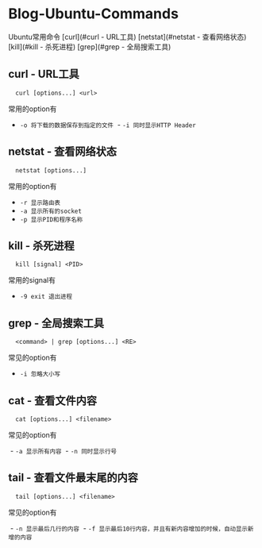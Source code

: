 # Blog-Ubuntu-Commands
Ubuntu常用命令
[curl](#curl - URL工具)
[netstat](#netstat - 查看网络状态)
[kill](#kill - 杀死进程)
[grep](#grep - 全局搜索工具)

## curl - URL工具
```
  curl [options...] <url>
```
常用的option有

  - `-o 将下载的数据保存到指定的文件`
  - `-i 同时显示HTTP Header`

## netstat - 查看网络状态
```
  netstat [options...]
```
常用的option有
  - `-r 显示路由表`
  - `-a 显示所有的socket`
  - `-p 显示PID和程序名称`
  
## kill - 杀死进程
```
  kill [signal] <PID>
```
常用的signal有
  - `-9 exit 退出进程`
  
## grep - 全局搜索工具
```
  <command> | grep [options...] <RE>
```
常见的option有

  - `-i 忽略大小写`

## cat - 查看文件内容
```
  cat [options...] <filename>
```
常见的option有

  - `-a 显示所有内容`
  - `-n 同时显示行号`
  
## tail - 查看文件最末尾的内容
```
  tail [options...] <filename>
```
常见的option有

  - `-n 显示最后几行的内容`
  - `-f 显示最后10行内容，并且有新内容增加的时候，自动显示新增的内容`
